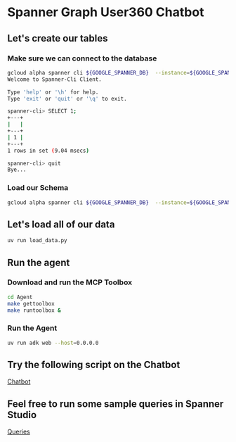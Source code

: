 # Spanner Graph User360 Chatbot

## Let's create our tables

### Make sure we can connect to the database

```bash
gcloud alpha spanner cli ${GOOGLE_SPANNER_DB}  --instance=${GOOGLE_SPANNER_INSTANCE}  --project=${GOOGLE_CLOUD_PROJECT}
Welcome to Spanner-Cli Client.

Type 'help' or '\h' for help.
Type 'exit' or 'quit' or '\q' to exit.

spanner-cli> SELECT 1;
+---+
|   |
+---+
| 1 |
+---+
1 rows in set (9.04 msecs)

spanner-cli> quit
Bye...
```

### Load our Schema

```bash
gcloud alpha spanner cli ${GOOGLE_SPANNER_DB}  --instance=${GOOGLE_SPANNER_INSTANCE}  --project=${GOOGLE_CLOUD_PROJECT} < UserIdentityDB.sql
```


## Let's load all of our data

```bash
uv run load_data.py
```

## Run the agent

### Download and run the MCP Toolbox

```bash
cd Agent
make gettoolbox
make runtoolbox &
```

### Run the Agent

```bash
uv run adk web --host=0.0.0.0
```


## Try the following script on the Chatbot
[Chatbot](./SampleScript.md)

## Feel free to run some sample queries in Spanner Studio

[Queries](./SampleQueries.md)
